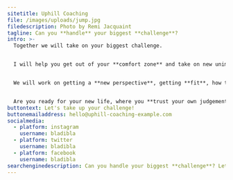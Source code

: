 ```yaml
---
sitetitle: Uphill Coaching
file: /images/uploads/jump.jpg
filedescription: Photo by Remi Jacquaint
tagline: Can you **handle** your biggest **challenge**?
intro: >-
  Together we will take on your biggest challenge.


  I will help you get out of your **comfort zone** and take on new unimaginable challenges.


  We will work on getting a **new perspective**, getting **fit**, how to handle your **negative thoughts** and building **new habits** that you will benefit from for a lifetime.


  Are you ready for your new life, where you **trust your own judgement,** have **control** over any situation and you'll end up with a **new identity**?
buttontext: Let's take up your challenge!
buttonemailaddress: hello@uphill-coaching-example.com
socialmedia:
  - platform: instagram
    username: bladibla
  - platform: twitter
    username: bladibla
  - platform: facebook
    username: bladibla
searchenginedescription: Can you handle your biggest **challenge**? Let's take up the challenge!
---
```

